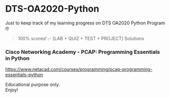 # DTS-OA2020-Python
Just to keep track of my learning progress on DTS OA2020 Python Program 🤓
> 100% scores! ✅ [LAB + QUIZ + TEST + PROJECT] Solutions


### Cisco Networking Academy - PCAP: Programming Essentials in Python
https://www.netacad.com/courses/programming/pcap-programming-essentials-python


Educational purpose only.\
Enjoy!
